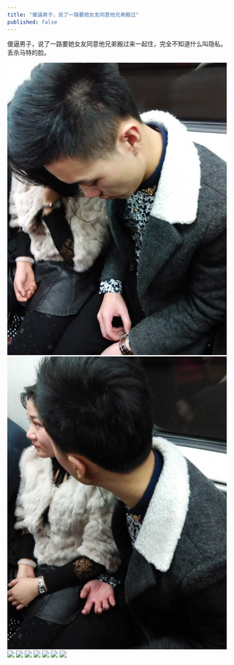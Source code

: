 ```yaml
---
title: "傻逼男子，说了一路要她女友同意他兄弟搬过"
published: false
---
```

傻逼男子，说了一路要她女友同意他兄弟搬过来一起住，完全不知道什么叫隐私。丢杀马特的脸。

![](./1.jpg)
![](./2.jpg)
![](./3.jpg)
![](./4.jpg)
![](./5.jpg)
![](./6.jpg)
![](./7.jpg)
![](./8.jpg)
![](./9.jpg)
